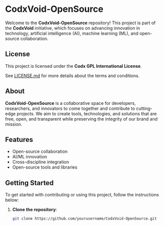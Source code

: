 # CodxVoid-OpenSource

Welcome to the **CodxVoid-OpenSource** repository! This project is part of the **CodxVoid** initiative, which focuses on advancing innovation in technology, artificial intelligence (AI), machine learning (ML), and open-source collaboration.

## License

This project is licensed under the **Codx GPL International License**.

See [LICENSE.md](https://github.com/codxvoid/CodxVoid-OpenSource?tab=License-1-ov-file) for more details about the terms and conditions.

## About

**CodxVoid-OpenSource** is a collaborative space for developers, researchers, and innovators to come together and contribute to cutting-edge projects. We aim to create tools, technologies, and solutions that are free, open, and transparent while preserving the integrity of our brand and mission.

## Features

- Open-source collaboration
- AI/ML innovation
- Cross-discipline integration
- Open-source tools and libraries

## Getting Started

To get started with contributing or using this project, follow the instructions below:

1. **Clone the repository**:
   ```bash
   git clone https://github.com/yourusername/CodxVoid-OpenSource.git

